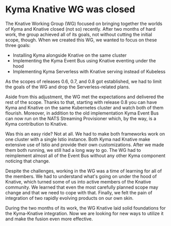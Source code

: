 # Kyma Knative WG was closed

The Knative Working Group (WG) focused on bringing together the worlds of Kyma and Knative closed (not so) recently. After two months 
of hard work, the group achieved all of its goals, not without cutting the initial scope, though. When we created this WG, we wanted to focus on these three goals:

 * Installing Kyma alongside Knative on the same cluster
 * Implementing the Kyma Event Bus using Knative eventing under the hood
 * Implementing Kyma Serverless with Knative serving instead of Kubeless
 
As the scopes of releases 0.6, 0.7, and 0.8 got established, we had to limit the goals of the WG and drop the Serverless-related plans.

Aside from this adjustment, the WG met the expectations and delivered the rest of the scope. Thanks to that, starting with release 0.8 you can have Kyma and Knative on the same Kubernetes cluster and watch both of them flourish. Moreover, in addition to the old 
implementation Kyma Event Bus can now run on the NATS Streaming Provisioner which, by the way, is a Kyma contribution to 
Knative.

Was this an easy ride? Not at all. We had to make both frameworks work on one cluster with a single Istio instance. Both Kyma nad Knative make extensive use of Istio and provide their own customizations. After we made them both running, we still had a long way to go. 
The WG had to reimplement almost all of the Event Bus without any other Kyma component noticing that change. 

Despite the challenges, working in the WG was a time of learning for all of the members. We had to understand what's going on under the hood of Knative, which turned some of us into active members of the Knative community. We learned that even the most carefully planned scope may change and that we need to cope with that. Finally, we felt the pain of integration of two rapidly evolving products on our own skin.

During the two months of its work, the WG Knative laid solid foundations for the Kyma-Knative integration. Now we are looking for new ways to
utilize it and make the fusion even more effective.
